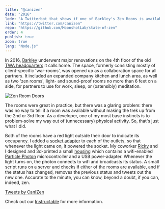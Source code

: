 ```yaml
---
title: "@canizen"
date: "2016"
lede: "A Twitterbot that shows if one of Barkley's Zen Rooms is available."
link: "https://twitter.com/canizen"
repo: "https://github.com/MoonshotLab/state-of-zen"
order: 4
publish: true
zoom: true
lang: "Node.js"
---
```


In 2016, <a href="https://www.barkleyus.com/" target="_blank">Barkley</a> underwent major renovations on the 4th floor of the old <a href="https://en.wikipedia.org/wiki/TWA_Corporate_Headquarters_Building" target="_blank">TWA headquarters</a> it calls home. The space, formerly consisting mostly of client-specific 'war-rooms', was opened up as a collaboration space for all partners. It included an expanded company kitchen and lunch area, as well as two 'zen rooms', light- and sound-proof rooms no more than 6 feet on a side, for partners to use for work, sleep, or (ostensibly) meditation.

<div class="blog-inset">
<img src="/canizen-doors.gif" alt="Zen Room Doors" title="Zen Room Doors" data-action="zoom"/>
</div>

The rooms were great in practice, but there was a glaring problem: there was no way to tell if a room was available without making the trek up from the 2nd or 3rd floor. As a developer, one of my most base instincts is to problem-solve my way out of (unnecessary) physical activity. So, that's just what I did.

Both of the rooms have a red light outside their door to indicate its occupancy. I added a <a href="https://www.amazon.com/Onite-2-Pack-Standard-Holder-Adapter/dp/B01EHAE56S" target="_blank">socket adapter</a> to each of the outlets, so that whenever the light came on, it powered the socket. My coworker <a href="https://about.me/ricky.catto" target="_blank">Ricky</a> and I designed and 3d-printed a small <a href="https://www.thingiverse.com/thing:1948319" target="_blank">housing</a> which contains a wifi-enabled <a href="https://www.particle.io/products/hardware/photon-wifi-dev-kit" target="_blank">Particle Photon</a> microcontroller and a USB power-adapter. Whenever the light turns on, the photon connects to wifi and broadcasts its status. A small script runs on a server and checks if either of the rooms are available, and if the status has changed, removes the previous status and tweets out the new one. Accurate to the minute, you can know, beyond a doubt, if you can, indeed, zen.

<div class="blog-inset"><a class="twitter-timeline" href="https://twitter.com/CanIZen?ref_src=twsrc%5Etfw">Tweets by CanIZen</a></div>

Check out our <a href="http://www.instructables.com/id/Spy-on-Your-Lightbulbs/" target="_blank">Instructable</a> for more information.
